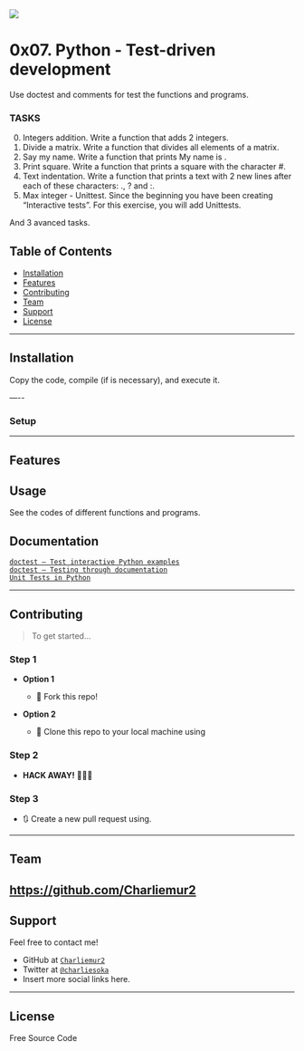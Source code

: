 <img src="https://s3.amazonaws.com/intranet-projects-files/holbertonschool-higher-level_programming+/246/giphy-4.gif">

# 0x07. Python - Test-driven development

Use doctest and comments for test the functions and programs.

### TASKS
0. Integers addition.
Write a function that adds 2 integers.
1. Divide a matrix.
Write a function that divides all elements of a matrix.
2. Say my name.
Write a function that prints My name is <first name> <last name>.
3. Print square.
Write a function that prints a square with the character #.
4. Text indentation.
Write a function that prints a text with 2 new lines after each of these characters: ., ? and :.
5. Max integer - Unittest.
Since the beginning you have been creating “Interactive tests”. For this exercise, you will add Unittests.

And 3 avanced tasks.


## Table of Contents

- [Installation](#installation)
- [Features](#features)
- [Contributing](#contributing)
- [Team](#team)
- [Support](#support)
- [License](#license)


---

## Installation

Copy the code, compile (if is necessary), and execute it.

—--

### Setup

---

## Features
## Usage

See the codes of different functions and programs.

## Documentation

<a href="https://intranet.hbtn.io/rltoken/alaT1C9CeCbkRKh-yjMRww">`doctest — Test interactive Python examples`</a><br>
<a href="https://intranet.hbtn.io/rltoken/cpEYbv_Z55QrSVRiuG5tUw">`doctest – Testing through documentation`</a><br>
<a href="https://intranet.hbtn.io/rltoken/CELicn3K8hODQsWZak_h0g">`Unit Tests in Python`</a><br>

---

## Contributing

> To get started...

### Step 1

- **Option 1**
    - 🍴 Fork this repo!

- **Option 2**
    - 👯 Clone this repo to your local machine using

### Step 2

- **HACK AWAY!** 🔨🔨🔨

### Step 3

- 🔃 Create a new pull request using.
---

## Team

https://github.com/Charliemur2
---

## Support

Feel free to contact me!

- GitHub at <a href="https://github.com/Charliemur2">`Charliemur2`</a>
- Twitter at <a href="https://twitter.com/charliesoka">`@charliesoka`</a>
- Insert more social links here.

---

## License

Free Source Code
